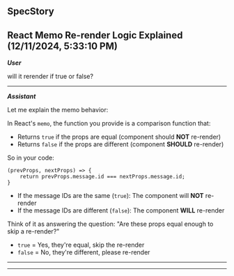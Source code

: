 ## SpecStory

## React Memo Re-render Logic Explained (12/11/2024, 5:33:10 PM)

_**User**_

will it rerender if true or false?

---

_**Assistant**_

Let me explain the memo behavior:

In React's `memo`, the function you provide is a comparison function that:
- Returns `true` if the props are equal (component should **NOT** re-render)
- Returns `false` if the props are different (component **SHOULD** re-render)

So in your code:
```typescript:features/conversation/conversation-message/conversation-message.tsx
(prevProps, nextProps) => {
    return prevProps.message.id === nextProps.message.id;
}
```

- If the message IDs are the same (`true`): The component will **NOT** re-render
- If the message IDs are different (`false`): The component **WILL** re-render

Think of it as answering the question: "Are these props equal enough to skip a re-render?"
- `true` = Yes, they're equal, skip the re-render
- `false` = No, they're different, please re-render

---



---

